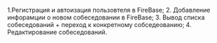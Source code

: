 1.Регистрация и автоизация пользовтеля в FireBase;
2. Добавление инфорамции о новом собеседовании в FireBase;
3. Вывод списка собеседований + переход к конкретному собседеованию;
4. Редактирование собеседований.
